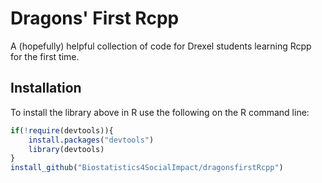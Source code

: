 # Dragons' First Rcpp

A (hopefully) helpful collection of code for Drexel students learning Rcpp for the first time.


## Installation

To install the library above in R use the following on the R command line:

```r
if(!require(devtools)){
	install.packages("devtools")
	library(devtools)
}
install_github("Biostatistics4SocialImpact/dragonsfirstRcpp")
```
